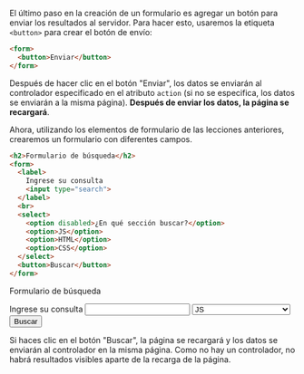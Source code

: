 El último paso en la creación de un formulario es agregar un botón para enviar los resultados al servidor. Para hacer esto, usaremos la etiqueta `<button>` para crear el botón de envío:

```html
<form>
  <button>Enviar</button>
</form>
```

Después de hacer clic en el botón "Enviar", los datos se enviarán al controlador especificado en el atributo `action` (si no se especifica, los datos se enviarán a la misma página). **Después de enviar los datos, la página se recargará**.

Ahora, utilizando los elementos de formulario de las lecciones anteriores, crearemos un formulario con diferentes campos.

```html
<h2>Formulario de búsqueda</h2>
<form>
  <label>
    Ingrese su consulta
    <input type="search">
  </label>
  <br>
  <select>
    <option disabled>¿En qué sección buscar?</option>
    <option>JS</option>
    <option>HTML</option>
    <option>CSS</option>
  </select>
  <button>Buscar</button>
</form>
```

<div class="hexlet-basics-example my-3">
  <p class="lead">Formulario de búsqueda</p>
  <form>
    <label>
      Ingrese su consulta
      <input type="search">
    </label>
    <select>
      <option disabled>¿En qué sección buscar?</option>
      <option>JS</option>
      <option>HTML</option>
      <option>CSS</option>
    </select>
    <button>Buscar</button>
  </form>
</div>

Si haces clic en el botón "Buscar", la página se recargará y los datos se enviarán al controlador en la misma página. Como no hay un controlador, no habrá resultados visibles aparte de la recarga de la página.

